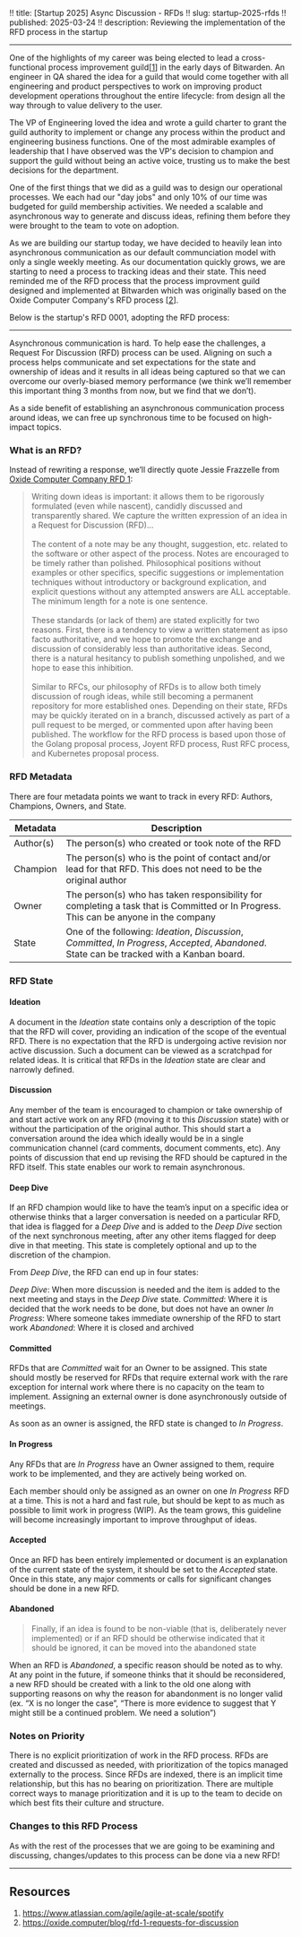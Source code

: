!! title: [Startup 2025] Async Discussion - RFDs
!! slug: startup-2025-rfds
!! published: 2025-03-24
!! description: Reviewing the implementation of the RFD process in the startup

---

One of the highlights of my career was being elected to lead a cross-functional process improvement
guild[[1](https://www.atlassian.com/agile/agile-at-scale/spotify)] in the early days of Bitwarden.
An engineer in QA shared the idea for a guild that would come together with all engineering and
product perspectives to work on improving product development operations throughout the entire
lifecycle: from design all the way through to value delivery to the user.

The VP of Engineering loved the idea and wrote a guild charter to grant the guild authority to
implement or change any process within the product and engineering business functions. One of the
most admirable examples of leadership that I have observed was the VP's decision to champion and
support the guild without being an active voice, trusting us to make the best decisions for the
department.

One of the first things that we did as a guild was to design our operational processes. We each had
our "day jobs" and only 10% of our time was budgeted for guild membership activities. We needed a
scalable and asynchronous way to generate and discuss ideas, refining them before they were brought
to the team to vote on adoption.

As we are building our startup today, we have decided to heavily lean into asynchronous
communication as our default communciation model with only a single weekly meeting. As our
documentation quickly grows, we are starting to need a process to tracking ideas and their state.
This need reminded me of the RFD process that the process improvment guild designed and implemented
at Bitwarden which was originally based on the Oxide Computer Company's RFD process 
[[2](https://oxide.computer/blog/rfd-1-requests-for-discussion)].

Below is the startup's RFD 0001, adopting the RFD process:

---

Asynchronous communication is hard. To help ease the challenges, a Request For Discussion (RFD)
process can be used. Aligning on such a process helps communicate and set expectations for the state
and ownership of ideas and it results in all ideas being captured so that we can overcome our
overly-biased memory performance (we think we’ll remember this important thing 3 months from now,
but we find that we don’t).

As a side benefit of establishing an asynchronous communication process around ideas, we can free up
synchronous time to be focused on high-impact topics.


### What is an RFD?

Instead of rewriting a response, we’ll directly quote Jessie Frazzelle from [Oxide
Computer Company RFD 1](https://oxide.computer/blog/rfd-1-requests-for-discussion):

> Writing down ideas is important: it allows them to be rigorously formulated (even while nascent),
> candidly discussed and transparently shared. We capture the written expression of an idea in a
> Request for Discussion (RFD)...
> </br>
> </br>
> The content of a note may be any thought, suggestion, etc. related to the software or other aspect
> of the process. Notes are encouraged to be timely rather than polished. Philosophical positions
> without examples or other specifics, specific suggestions or implementation techniques without
> introductory or background explication, and explicit questions without any attempted answers are
> ALL acceptable. The minimum length for a note is one sentence.
> </br>
> </br>
> These standards (or lack of them) are stated explicitly for two reasons. First, there is a
> tendency to view a written statement as ipso facto authoritative, and we hope to promote the
> exchange and discussion of considerably less than authoritative ideas. Second, there is a natural
> hesitancy to publish something unpolished, and we hope to ease this inhibition.
> </br>
> </br>
> Similar to RFCs, our philosophy of RFDs is to allow both timely discussion of rough ideas, while
> still becoming a permanent repository for more established ones. Depending on their state, RFDs
> may be quickly iterated on in a branch, discussed actively as part of a pull request to be merged,
> or commented upon after having been published. The workflow for the RFD process is based upon
> those of the Golang proposal process, Joyent RFD process, Rust RFC process, and Kubernetes
> proposal process.


### RFD Metadata

There are four metadata points we want to track in every RFD: Authors, Champions, Owners, and State.

| Metadata | Description |
| -------- | ----------- | 
| Author(s) | The person(s) who created or took note of the RFD |
| Champion | The person(s) who is the point of contact and/or lead for that RFD. This does not need to be the original author | 
| Owner | The person(s) who has taken responsibility for completing a task that is Committed or In Progress. This can be anyone in the company |
| State | One of the following: _Ideation_, _Discussion_, _Committed_, _In Progress_, _Accepted_, _Abandoned_. State can be tracked with a Kanban board. |


### RFD State
#### Ideation

A document in the _Ideation_ state contains only a description of the topic that the RFD will cover,
providing an indication of the scope of the eventual RFD. There is no expectation that the RFD is
undergoing active revision nor active discussion. Such a document can be viewed as a scratchpad for
related ideas. It is critical that RFDs in the _Ideation_ state are clear and narrowly defined.

#### Discussion

Any member of the team is encouraged to champion or take ownership of and start active work on any
RFD (moving it to this _Discussion_ state) with or without the participation of the original author.
This should start a conversation around the idea which ideally would be in a single communication
channel (card comments, document comments, etc). Any points of discussion that end up revising the
RFD should be captured in the RFD itself. This state enables our work to remain asynchronous.

#### Deep Dive

If an RFD champion would like to have the team’s input on a specific idea or otherwise thinks that a
larger conversation is needed on a particular RFD, that idea is flagged for a _Deep Dive_ and is
added to the _Deep Dive_ section of the next synchronous meeting, after any other items flagged for
deep dive in that meeting. This state is completely optional and up to the discretion of the
champion.

From _Deep Dive_, the RFD can end up in four states:

_Deep Dive_: When more discussion is needed and the item is added to the next meeting and stays in the _Deep Dive_ state.
_Committed_: Where it is decided that the work needs to be done, but does not have an owner
_In Progress_: Where someone takes immediate ownership of the RFD to start work
_Abandoned_: Where it is closed and archived

#### Committed

RFDs that are _Committed_ wait for an Owner to be assigned. This state should mostly be reserved for
RFDs that require external work with the rare exception for internal work where there is no capacity
on the team to implement. Assigning an external owner is done asynchronously outside of meetings. 

As soon as an owner is assigned, the RFD state is changed to _In Progress_. 

#### In Progress

Any RFDs that are _In Progress_ have an Owner assigned to them, require work to be implemented, and
they are actively being worked on. 

Each member should only be assigned as an owner on one _In Progress_ RFD at a time. This is not a
hard and fast rule, but should be kept to as much as possible to limit work in progress (WIP). As
the team grows, this guideline will become increasingly important to improve throughput of ideas.

#### Accepted

Once an RFD has been entirely implemented or document is an explanation of the current state of the
system, it should be set to the _Accepted_ state. Once in this state, any major comments or calls
for significant changes should be done in a new RFD.

#### Abandoned

> Finally, if an idea is found to be non-viable (that is, deliberately never implemented) or if an
> RFD should be otherwise indicated that it should be ignored, it can be moved into the abandoned
> state

When an RFD is _Abandoned_, a specific reason should be noted as to why. At any point in the future,
if someone thinks that it should be reconsidered, a new RFD should be created with a link to the old
one along with supporting reasons on why the reason for abandonment is no longer valid (ex. “X is no
longer the case”, “There is more evidence to suggest that Y might still be a continued problem. We
need a solution”)

### Notes on Priority

There is no explicit prioritization of work in the RFD process. RFDs are created and discussed as
needed, with prioritization of the topics managed externally to the process. Since RFDs are indexed,
there is an implicit time relationship, but this has no bearing on prioritization. There are
multiple correct ways to manage prioritization and it is up to the team to decide on which best fits
their culture and structure.

### Changes to this RFD Process

As with the rest of the processes that we are going to be examining and discussing, changes/updates
to this process can be done via a new RFD!

---

## Resources

1. https://www.atlassian.com/agile/agile-at-scale/spotify
2. https://oxide.computer/blog/rfd-1-requests-for-discussion
